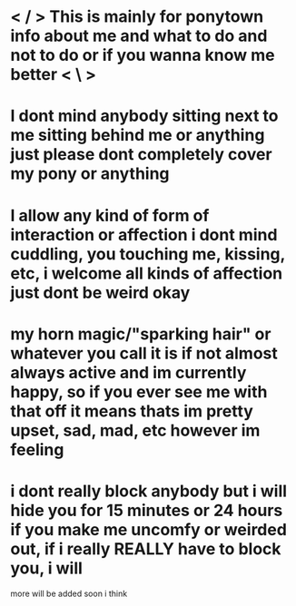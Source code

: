 # **< / > This is mainly for ponytown info about me and what to do and not to do or if you wanna know me better < \ >**

# I dont mind anybody sitting next to me sitting behind me or anything just please dont completely cover my pony or anything

# I allow any kind of form of interaction or affection i dont mind cuddling, you touching me, kissing, etc, i welcome all kinds of affection just dont be **weird** okay

# my horn magic/"sparking hair" or whatever you call it is if not almost always active and im currently happy, so if you ever see me with that off it means thats im pretty upset, sad, mad, etc however im feeling

# i dont really block anybody but i will **hide** you for 15 minutes or 24 hours if you make me uncomfy or weirded out, if i really **REALLY** have to block you, i will

more will be added soon i think

<!--
**Ivorytistic/Ivorytistic** is a ✨ _special_ ✨ repository because its `README.md` (this file) appears on your GitHub profile.

Here are some ideas to get you started:

- 🔭 I’m currently working on ...
- 🌱 I’m currently learning ...
- 👯 I’m looking to collaborate on ...
- 🤔 I’m looking for help with ...
- 💬 Ask me about ...
- 📫 How to reach me: ...
- 😄 Pronouns: ...
- ⚡ Fun fact: ...
-->
